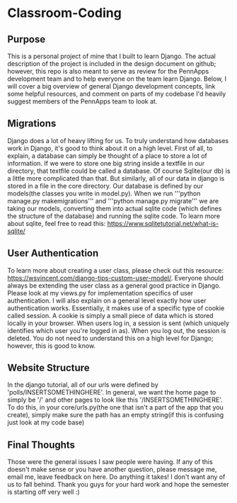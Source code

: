 # Classroom-Coding

## Purpose
This is a personal project of mine that I built to learn Django. The actual description of the project is included in the design document on github; however, this repo is also meant to serve as review for the PennApps development team and to help everyone on the team learn Django. Below, I will cover a big overview of general Django development concepts, link some helpful resources, and comment on parts of my codebase I'd heavily suggest members of the PennApps team to look at. 
## Migrations
Django does a lot of heavy lifting for us. To truly understand how databases work in Django, it's good to think about it on a high level. First of all, to explain, a database can simply be thought of a place to store a lot of information. If we were to store one big string inside a textfile in our directory, that textfile could be called a database. Of course Sqlite(our db) is a little more complicated than that. But similarly, all of our data in django is stored in a file in the core directory. Our database is defined by our models(the classes you write in model.py). When we run '''python manage.py makemigrations''' and '''python manage.py migrate''' we are taking our models, converting them into actual sqlite code (which defines the structure of the database) and running the sqlite code. To learn more about sqlite, feel free to read this: https://www.sqlitetutorial.net/what-is-sqlite/
## User Authentication 
To learn more about creating a user class, please check out this resource: https://wsvincent.com/django-tips-custom-user-model/. Everyone should always be extending the user class as a general good practice in Django. Please look at my views.py for implementation specifics of user authentication. I will also explain on a general level exactly how user authentication works. Essentially, it makes use of a specific type of cookie called session. A cookie is simply a small piece of data which is stored locally in your browser. When users log in, a session is sent (which uniquely identifies which user you're logged in as). When you log out, the session is deleted. You do not need to understand this on a high level for Django; however, this is good to know. 
## Website Structure
In the django tutorial, all of our urls were defined by 'polls/INSERTSOMETHINGHERE'. In general, we want the home page to simply be '/' and other pages to look like this '/INSERTSOMETHINGHERE'. To do this, in your core/urls.py(the one that isn't a part of the app that you create), simply make sure the path has an empty string(if this is confusing just look at my code base)

## Final Thoughts
Those were the general issues I saw people were having. If any of this doesn't make sense or you have another question, please message me, email me, leave feedback on here. Do anything it takes! I don't want any of us to fall behind. Thank you guys for your hard work and hope the semester is starting off very well :) 
